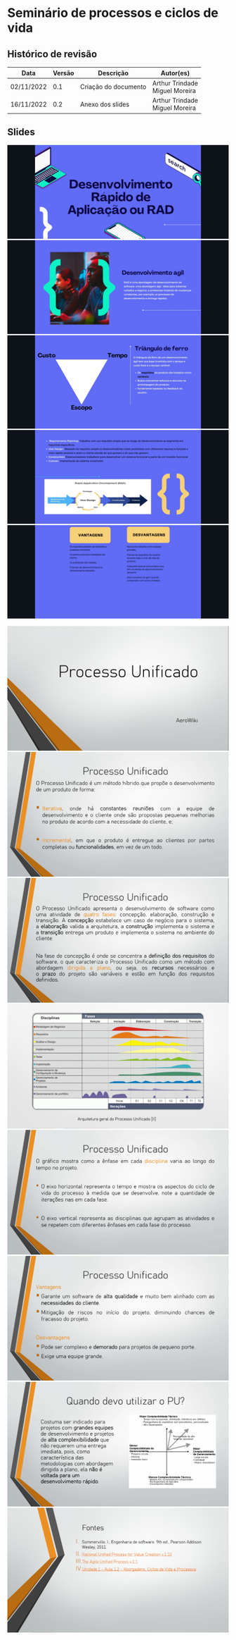 # Seminário de processos e ciclos de vida

## Histórico de revisão

| Data       | Versão | Descrição            | Autor(es)                          |
| ---------- | ------ | -------------------- | ---------------------------------- |
| 02/11/2022 | 0.1    | Criação do documento | Arthur Trindade <br>Miguel Moreira |
| 16/11/2022 | 0.2    | Anexo dos slides     | Arthur Trindade <br>Miguel Moreira |


## Slides

![Slide 01 - RAD](imagens/rad1.jpeg)
![Slide 02 - RAD](imagens/rad2.jpeg)
![Slide 03 - RAD](imagens/rad3.jpeg)
![Slide 04 - RAD](imagens/rad4.jpeg)
![Slide 05 - RAD](imagens/rad5.jpeg)

![Slide 01 - PU](imagens/pu1.png)
![Slide 02 - PU](imagens/pu2.png)
![Slide 03 - PU](imagens/pu3.png)
![Slide 04 - PU](imagens/pu4.png)
![Slide 05 - PU](imagens/pu5.png)
![Slide 06 - PU](imagens/pu6.png)
![Slide 07 - PU](imagens/pu7.png)
![Fontes Bibliográficas](imagens/fontes.png)
